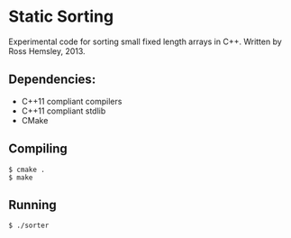 Static Sorting
==============

Experimental code for sorting small fixed length arrays in C++. Written by Ross Hemsley, 2013.

Dependencies:
-------------

- C++11 compliant compilers
- C++11 compliant stdlib
- CMake

Compiling
-------------

    $ cmake .
    $ make
    
Running
-------------

    $ ./sorter
